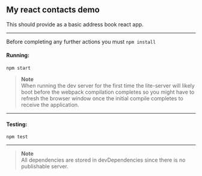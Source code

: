 ## My react contacts demo

This should provide as a basic address book react app.  

---
  
Before completing any further actions you must `npm install`

#### Running:

    npm start
    
> **Note**  
When running the dev server for the first time the lite-server will likely boot before the webpack compilation completes so you might have to refresh the browser window once the initial compile completes to receive the application.

---

#### Testing:

    npm test

---

> **Note**  
All dependencies are stored in devDependencies since there is no publishable server.